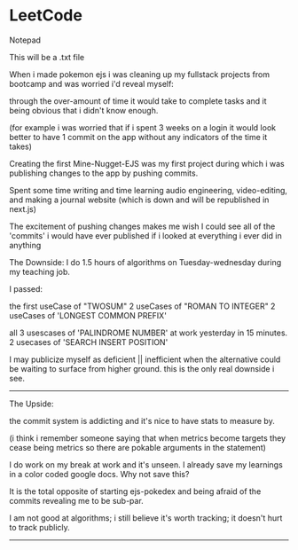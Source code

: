 # LeetCode
Notepad

This will be a .txt file

When i made pokemon ejs i was cleaning up my fullstack projects from bootcamp and was worried i'd reveal myself:

through the over-amount of time it would take to complete tasks and it being obvious that i didn't know enough.

(for example i was worried that if i spent 3 weeks on a login it would look better to have 1 commit on the app without any indicators of the time it takes)

Creating the first Mine-Nugget-EJS was my first project during which i was publishing changes to the app by pushing commits.

Spent some time writing and time learning audio engineering, video-editing, and making a journal website (which is down and will be republished in next.js)

The excitement of 
pushing changes makes me wish I could see all of the 'commits' i would have ever published if i looked at everything i ever did in anything

The Downside:
I do 1.5 hours of algorithms on Tuesday-wednesday during my teaching job.

I passed:

the first useCase of "TWOSUM"
2 useCases of "ROMAN TO INTEGER"
2 useCases of 'LONGEST COMMON PREFIX'

all 3 usescases of 'PALINDROME NUMBER' at work yesterday in 15 minutes.
2 usecases of 'SEARCH INSERT POSITION'

I may publicize myself as deficient || inefficient when the alternative could be waiting to surface from higher ground.
this is the only real downside i see.

* * * * * * * * * * * * * * * * * * * * * * * * * * * * * * * * * * * * * 

The Upside: 

the commit system is addicting and it's nice to have stats to measure by.

(i think i remember someone saying that when metrics become targets they cease being metrics so there are pokable arguments in the statement)

I do work on my break at work and it's unseen.
I already save my learnings in a color coded google docs. Why not save this?

It is the total opposite of starting ejs-pokedex and being afraid of the commits revealing me to be sub-par. 

I am not good at algorithms; i still believe it's worth tracking; it doesn't hurt to track publicly.  
* * * * * * * * * * * * * * * * * * * * * * * * * * * * * * * * * * * * * 
    
